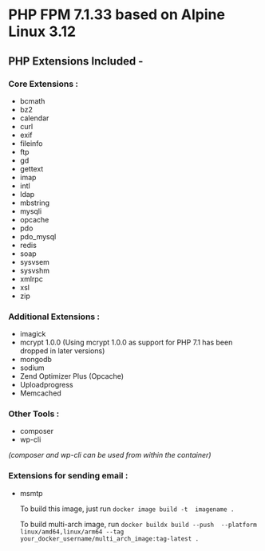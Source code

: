 # PHP FPM 7.1.33 based on Alpine Linux 3.12

## PHP Extensions Included - 

### Core Extensions :

* bcmath
* bz2
* calendar
* curl
* exif
* fileinfo
* ftp
* gd
* gettext
* imap
* intl
* ldap
* mbstring
* mysqli
* opcache
* pdo
* pdo_mysql
* redis
* soap
* sysvsem
* sysvshm
* xmlrpc
* xsl
* zip

### Additional Extensions :

* imagick
* mcrypt 1.0.0 (Using mcrypt 1.0.0 as support for PHP 7.1 has been dropped in later versions)
* mongodb
* sodium
* Zend Optimizer Plus (Opcache)
* Uploadprogress
* Memcached


### Other Tools :
* composer
* wp-cli

<em>(composer and wp-cli can be used from within the container)</em>


### Extensions for sending email :

* msmtp

  To build this image, just run
```docker image build -t  imagename .```

  To build multi-arch image, run
```docker buildx build --push  --platform linux/amd64,linux/arm64 --tag your_docker_username/multi_arch_image:tag-latest .```
